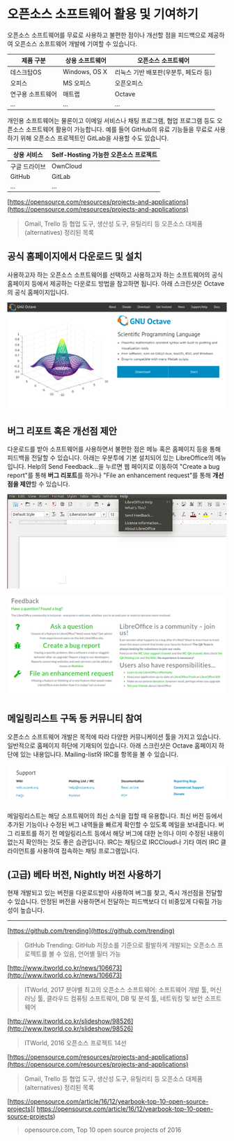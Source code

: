 # 오픈소스 소프트웨어 활용 및 기여하기

오픈소스 소프트웨어를 무료로 사용하고 불편한 점이나 개선할 점을 피드백으로 제공하여 오픈소스 소프트웨어 개발에 기여할 수 있습니다. 

| 제품 구분 | 상용 소프트웨어 | 오픈소스 소프트웨어 |
| ------------- | ------------- | ------------- |
| 데스크탑OS | Windows, OS X | 리눅스 기반 배포판(우분투, 페도라 등) |
| 오피스 | MS 오피스 | 오픈오피스 |
| 연구용 소프트웨어 | 매트랩 | Octave |
| ... | ... | ... |

개인용 소프트웨어는 물론이고 이메일 서비스나 채팅 프로그램, 협업 프로그램 등도 오픈소스 소프트웨어 활용이 가능합니다. 예를 들어 GitHub의 유료 기능들을 무료로 사용하기 위해 오픈소스 프로젝트인 GitLab을 사용할 수도 있습니다.

| 상용 서비스 | Self-Hosting 가능한 오픈소스 프로젝트 |
| ------------- | ------------- |
| 구글 드라이브 | OwnCloud |
| GitHub | GitLab |
| ... | ... | 

[https://opensource.com/resources/projects-and-applications](https://opensource.com/resources/projects-and-applications)
> Gmail, Trello 등 협업 도구, 생산성 도구, 유틸리티 등 오픈소스 대체품(alternatives) 정리된 목록

## 공식 홈페이지에서 다운로드 및 설치

사용하고자 하는 오픈소스 소프트웨어를 선택하고 사용하고자 하는 소프트웨어의 공식 홈페이지 등에서 제공하는 다운로드 방법을 참고하면 됩니다. 아래 스크린샷은 Octave의 공식 홈페이지입니다.

![](images/octave-main.png)

## 버그 리포트 혹은 개선점 제안

다운로드를 받아 소프트웨어를 사용하면서 불편한 점은 메뉴 혹은 홈페이지 등을 통해 피드백을 전달할 수 있습니다. 아래는 우분투에 기본 설치되어 있는 LibreOffice의 메뉴입니다. Help의 Send Feedback...을 누르면 웹 페이지로 이동하여 "Create a bug report"를 통해 **버그 리포트**를 하거나 "File an enhancement request"를 통해 **개선점을 제안**할 수 있습니다.

![](images/libre-menu.png)

![](images/libre-feedback-main.png)

## 메일링리스트 구독 등 커뮤니티 참여

오픈소스 소프트웨어 개발은 목적에 따라 다양한 커뮤니케이션 툴을 가지고 있습니다. 일반적으로 홈페이지 하단에 기재되어 있습니다. 아래 스크린샷은 Octave 홈페이지 하단에 있는 내용입니다. Mailing-list와 IRC를 항목을 볼 수 있습니다.

![](images/octave-support.png)

메일링리스트는 해당 소프트웨어의 최신 소식을 접할 때 유용합니다. 최신 버전 등에서 추가된 기능이나 수정된 버그 내역들을 빠르게 확인할 수 있도록 메일을 보내줍니다. 버그 리포트를 하기 전 메일링리스트 등에서 해당 버그에 대한 논의나 이미 수정된 내용이 없는지 확인하는 것도 좋은 습관입니다.
IRC는 채팅으로 IRCCloud나 기타 여러 IRC 클라이언트를 사용하여 접속하는 채팅 프로그램입니다.

## (고급) 베타 버전, Nightly 버전 사용하기

현재 개발되고 있는 버전을 다운로드받아 사용하여 버그를 찾고, 즉시 개선점을 전달할 수 있습니다. 안정된 버전을 사용하면서 전달하는 피드백보다 더 비중있게 다뤄질 가능성이 높습니다.

---

[https://github.com/trending](https://github.com/trending)
> GitHub Trending: GitHub 저장소를 기준으로 활발하게 개발되는 오픈소스 프로젝트를 볼 수 있음, 언어별 필터 가능

[http://www.itworld.co.kr/news/106673](http://www.itworld.co.kr/news/106673)
> ITWorld, 2017 분야별 최고의 오픈소스 소프트웨어: 소프트웨어 개발 툴, 머신러닝 툴, 클라우드 컴퓨팅 소프트웨어, DB 및 분석 툴, 네트워킹 및 보안 소프트웨어

[http://www.itworld.co.kr/slideshow/98526](http://www.itworld.co.kr/slideshow/98526)
> ITWorld, 2016 오픈소스 프로젝트 14선

[https://opensource.com/resources/projects-and-applications](https://opensource.com/resources/projects-and-applications)
> Gmail, Trello 등 협업 도구, 생산성 도구, 유틸리티 등 오픈소스 대체품(alternatives) 정리된 목록

[https://opensource.com/article/16/12/yearbook-top-10-open-source-projects]( https://opensource.com/article/16/12/yearbook-top-10-open-source-projects)
> opensource.com, Top 10 open source projects of 2016
